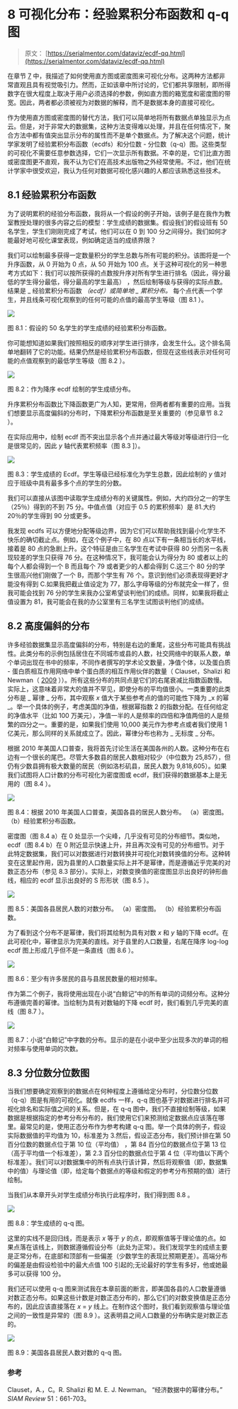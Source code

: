 # 8 可视化分布：经验累积分布函数和 q-q 图

> 原文： [https://serialmentor.com/dataviz/ecdf-qq.html](https://serialmentor.com/dataviz/ecdf-qq.html)

在章节 [7](histograms-density-plots.html#histograms-density-plots) 中，我描述了如何使用直方图或密度图来可视化分布。这两种方法都非常直观且具有视觉吸引力。然而，正如该章中所讨论的，它们都共享限制，即所得数字在很大程度上取决于用户必须选择的参数，例如直方图的箱宽度和密度图的带宽。因此，两者都必须被视为对数据的解释，而不是数据本身的直接可视化。

作为使用直方图或密度图的替代方法，我们可以简单地将所有数据点单独显示为点云。但是，对于非常大的数据集，这种方法变得难以处理，并且在任何情况下，聚合方法中都有值突出显示分布的属性而不是单个数据点。为了解决这个问题，统计学家发明了经验累积分布函数（ecdfs）和分位数 - 分位数（q-q）图。这些类型的可视化不需要任意参数选择，它们一次显示所有数据。不幸的是，它们比直方图或密度图更不直观，我不认为它们在高技术出版物之外经常使用。不过，他们在统计学家中很受欢迎，我认为任何对数据可视化感兴趣的人都应该熟悉这些技术。

## 8.1 经验累积分布函数

为了说明累积的经验分布函数，我将从一个假设的例子开始，该例子是在我作为教室教授处理的很多内容之后的模型：学生成绩的数据集。假设我们的假设班有 50 名学生，学生们刚刚完成了考试，他们可以在 0 到 100 分之间得分。我们如何才能最好地可视化课堂表现，例如确定适当的成绩界限？

我们可以绘制最多获得一定数量积分的学生总数与所有可能的积分。该图将是一个升序函数，从 0 开始为 0 点，从 50 开始为 100 点。关于这种可视化的另一种思考方式如下：我们可以按所获得的点数按升序对所有学生进行排名（因此，得分最低的学生得分最低，得分最高的学生最高） ，然后绘制等级与获得的实际点数。结果是 _ 经验累积分布函数 _（ecdf）或简单地 _ 累积分布。_ 每个点代表一个学生，并且线条可视化观察到的任何可能的点值的最高学生等级（图 8.1 ）。

![](img/051276ea53a712194e3139f5f5e2e274.jpg)

图 8.1：假设的 50 名学生的学生成绩的经验累积分布函数。

你可能想知道如果我们按照相反的顺序对学生进行排序，会发生什么。这个排名简单地翻转了它的功能。结果仍然是经验累积分布函数，但现在这些线表示对任何可能的点值观察到的最低学生等级（图 8.2 ）。

![](img/ea766df995d2992d42707fc7e709d419.jpg)

图 8.2：作为降序 ecdf 绘制的学生成绩分布。

升序累积分布函数比下降函数更广为人知，更常用，但两者都有重要的应用。当我们想要显示高度偏斜的分布时，下降累积分布函数是至关重要的（参见章节 8.2 ）。

在实际应用中，绘制 ecdf 而不突出显示各个点并通过最大等级对等级进行归一化是很常见的，因此 _y_ 轴代表累积频率（图 8.3 ]）。

![](img/f7254b518c3ff161fcd078afa0622194.jpg)

图 8.3：学生成绩的 Ecdf。学生等级已经标准化为学生总数，因此绘制的 _y_ 值对应于班级中具有最多多个点的学生的分数。

我们可以直接从该图中读取学生成绩分布的关键属性。例如，大约四分之一的学生（25％）得到的不到 75 分。中值点值（对应于 0.5 的累积频率）是 81.大约 20％的学生得到 90 分或更多。

我发现 ecdfs 可以方便地分配等级边界，因为它们可以帮助我找到最小化学生不快乐的确切截止点。例如，在这个例子中，在 80 点以下有一条相当长的水平线，接着是 80 点的急剧上升。这个特征是由三名学生在考试中获得 80 分而另一名表现较差的学生只获得 76 分。在这种情况下，我可能会认为得分为 80 或者以上的每个人都会得到一个 B 而且每个 79 或者更少的人都会得到 C.这三个 80 分的学生很高兴他们刚做了一个 B，而那个学生有 76 个。意识到他们必须表现得更好才能没有得到 C.如果我把截止值设定为 77，那么字母等级的分布就完全一样了，但我可能会找到 76 分的学生来我办公室希望谈判他们的成绩。同样，如果我将截止值设置为 81，我可能会在我的办公室里有三名学生试图谈判他们的成绩。

## 8.2 高度偏斜的分布

许多经验数据集显示高度偏斜的分布，特别是右边的重尾，这些分布可能具有挑战性。此类分布的示例包括居住在不同城市或县的人数，社交网络中的联系人数，单个单词出现在书中的频率，不同作者撰写的学术论文数量，净值个体，以及蛋白质 - 蛋白质相互作用网络中单个蛋白质的相互作用伙伴的数量（ Clauset，Shalizi 和 Newman（ [2009](#ref-Clauset-et-al-2009) ））。所有这些分布的共同点是它们的右尾衰减比指数函数慢。实际上，这意味着非常大的值并不罕见，即使分布的平均值很小。一类重要的此类分布是 _ 幂律 _ 分布，其中观察 _x_ 值大于某些参考点的值的可能性下降为 _x 的幂 _。举一个具体的例子，考虑美国的净值，根据幂指数 2 的指数分配。在任何给定的净值水平（比如 100 万美元），净值一半的人是频率的四倍和净值两倍的人是频繁的四分之一。重要的是，如果我们使用 10,000 美元作为参考点或者我们使用 1 亿美元，那么同样的关系就成立了。因此，幂律分布也称为 _ 无标度 _ 分布。

根据 2010 年美国人口普查，我将首先讨论生活在美国各州的人数。这种分布在右边有一个很长的尾巴。尽管大多数县的居民人数相对较少（中位数为 25,857），但仍有少数县拥有极大数量的居民（例如洛杉矶县，居民人数为 9,818,605）。如果我们试图将人口计数的分布可视化为密度图或 ecdf，我们获得的数据基本上是无用的（图 8.4 ）。

![](img/e4747e800f8bfae58a3ace3036c218ee.jpg)

图 8.4：根据 2010 年美国人口普查，美国各县的居民人数分布。 （a）密度图。 （b）经验累积分布函数。

密度图（图 8.4 a）在 0 处显示一个尖峰，几乎没有可见的分布细节。类似地，ecdf（图 8.4 b）在 0 附近显示快速上升，并且再次没有可见的分布细节。对于此特定数据集，我们可以对数据进行对数转换并可视化对数转换值的分布。这种转变在这里起作用，因为县里的人口数量实际上并不是幂律，而是遵循近乎完美的对数正态分布（参见 8.3 部分）。实际上，对数变换值的密度图显示出良好的钟形曲线，相应的 ecdf 显示出良好的 S 形形状（图 8.5 ）。

![](img/bbd5b9c66f03899d2c6aade2af342e18.jpg)

图 8.5：美国各县居民人数的对数分布。 （a）密度图。 （b）经验累积分布函数。

为了看到这个分布不是幂律，我们将其绘制为具有对数 _x_ 和 _y_ 轴的下降 ecdf。在此可视化中，幂律显示为完美的直线。对于县里的人口数量，右尾在降序 log-log ecdf 图上形成几乎但不是一条直线（图 8.6 ）。

![](img/e7b8a52ba3ef01395f881cd6dae1d659.jpg)

图 8.6：至少有许多居民的县与县居民数量的相对频率。

作为第二个例子，我将使用出现在小说“白鲸记”中的所有单词的词频分布。这种分布遵循完善的幂律。当绘制为具有对数轴的下降 ecdf 时，我们看到几乎完美的直线（图 8.7 ）。

![](img/0b70b9ad00bd18d7a5d9861955566085.jpg)

图 8.7：小说“白鲸记”中字数的分布。显示的是在小说中至少出现多次的单词的相对频率与使用单词的次数。

## 8.3 分位数分位数图

当我们想要确定观察到的数据点在何种程度上遵循给定分布时，分位数分位数（q-q）图是有用的可视化。就像 ecdfs 一样，q-q 图也基于对数据进行排名并可视化排名和实际值之间的关系。但是，在 q-q 图中，我们不直接绘制等级，如果数据是根据指定的参考分布分布的，我们使用它们来预测给定数据点应该落在哪里。最常见的是，使用正态分布作为参考构建 q-q 图。举一个具体的例子，假设实际数据值的平均值为 10，标准差为 3.然后，假设正态分布，我们预计排在第 50 百分位数的数据点位于第 10 位（平均值） ，第 84 百分位的数据点位于第 13 位（高于平均值一个标准差），第 2.3 百分位的数据点位于第 4 位（平均值以下两个标准差）。我们可以对数据集中的所有点执行该计算，然后将观察值（即，数据集中的值）与理论值（即，给定每个数据点的等级和假定的参考分布预期的值）进行绘制。

当我们从本章开头对学生成绩分布执行此程序时，我们得到图 8.8 。

![](img/2116bb1432feddf33f7ba8e726498a0b.jpg)

图 8.8：学生成绩的 q-q 图。

这里的实线不是回归线，而是表示 _x_ 等于 _y_ 的点，即观察值等于理论值的点。如果点落在该线上，则数据遵循假设分布（此处为正常）。我们发现学生的成绩主要是正常分布，在底部和顶部有一些偏差（少数学生的表现比预期更差）。高端分布的偏差是由假设检验中的最大点值 100 引起的;无论最好的学生有多好，他或她最多可以获得 100 分。

我们还可以使用 q-q 图来测试我在本章前面的断言，即美国各县的人口数量遵循对数正态分布。如果这些计数是对数正态分布的，那么它们的对数变换值是正态分布的，因此应该直接落在 _x_ = _y_ 线上。在制作这个图时，我们看到观察值与理论值之间的一致性是异常的（图 8.9 ）。这表明县之间人口数量的分布确实是对数正态的。

![](img/6d36b34ad5acb91f89d60b4007bdf25f.jpg)

图 8.9：美国各县居民人数对数的 q-q 图。

### 参考

Clauset，A.，C。R. Shalizi 和 M. E. J. Newman。 “经济数据中的幂律分布。” _SIAM Review_ 51：661-703。